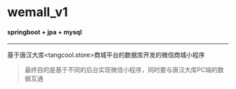 # wemall_v1

#### springboot + jpa + mysql

---

基于唐汉大库<tangcool.store>商城平台的数据库开发的微信商城小程序

>最终目的是基于不同的后台实现微信小程序，同时要与唐汉大库PC端的数据互通
